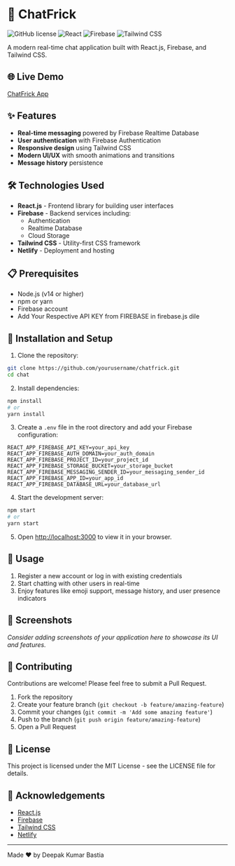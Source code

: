 # 💬 ChatFrick

![GitHub license](https://img.shields.io/badge/license-MIT-blue.svg)
![React](https://img.shields.io/badge/React-18.x-61DAFB?logo=react)
![Firebase](https://img.shields.io/badge/Firebase-9.x-FFCA28?logo=firebase)
![Tailwind CSS](https://img.shields.io/badge/Tailwind_CSS-3.x-38B2AC?logo=tailwind-css)

A modern real-time chat application built with React.js, Firebase, and Tailwind CSS.

## 🌐 Live Demo

[ChatFrick App](https://chatfrickapp.netlify.app/)

## ✨ Features

- **Real-time messaging** powered by Firebase Realtime Database
- **User authentication** with Firebase Authentication
- **Responsive design** using Tailwind CSS
- **Modern UI/UX** with smooth animations and transitions
- **Message history** persistence

## 🛠️ Technologies Used

- **React.js** - Frontend library for building user interfaces
- **Firebase** - Backend services including:
  - Authentication
  - Realtime Database
  - Cloud Storage
- **Tailwind CSS** - Utility-first CSS framework
- **Netlify** - Deployment and hosting

## 📋 Prerequisites

- Node.js (v14 or higher)
- npm or yarn
- Firebase account
- Add Your Respective API KEY from FIREBASE in firebase.js dile 

## 🚀 Installation and Setup

1. Clone the repository:

```bash
git clone https://github.com/yourusername/chatfrick.git
cd chat
```

2. Install dependencies:

```bash
npm install
# or
yarn install
```

3. Create a `.env` file in the root directory and add your Firebase configuration:

```
REACT_APP_FIREBASE_API_KEY=your_api_key
REACT_APP_FIREBASE_AUTH_DOMAIN=your_auth_domain
REACT_APP_FIREBASE_PROJECT_ID=your_project_id
REACT_APP_FIREBASE_STORAGE_BUCKET=your_storage_bucket
REACT_APP_FIREBASE_MESSAGING_SENDER_ID=your_messaging_sender_id
REACT_APP_FIREBASE_APP_ID=your_app_id
REACT_APP_FIREBASE_DATABASE_URL=your_database_url
```

4. Start the development server:

```bash
npm start
# or
yarn start
```

5. Open [http://localhost:3000](http://localhost:3000) to view it in your browser.

## 📱 Usage

1. Register a new account or log in with existing credentials
2. Start chatting with other users in real-time
3. Enjoy features like emoji support, message history, and user presence indicators

## 📸 Screenshots

*Consider adding screenshots of your application here to showcase its UI and features.*

## 🤝 Contributing

Contributions are welcome! Please feel free to submit a Pull Request.

1. Fork the repository
2. Create your feature branch (`git checkout -b feature/amazing-feature`)
3. Commit your changes (`git commit -m 'Add some amazing feature'`)
4. Push to the branch (`git push origin feature/amazing-feature`)
5. Open a Pull Request

## 📄 License

This project is licensed under the MIT License - see the LICENSE file for details.

## 🙏 Acknowledgements

- [React.js](https://reactjs.org/)
- [Firebase](https://firebase.google.com/)
- [Tailwind CSS](https://tailwindcss.com/)
- [Netlify](https://www.netlify.com/)

---

Made ❤️ by Deepak Kumar Bastia 
 

